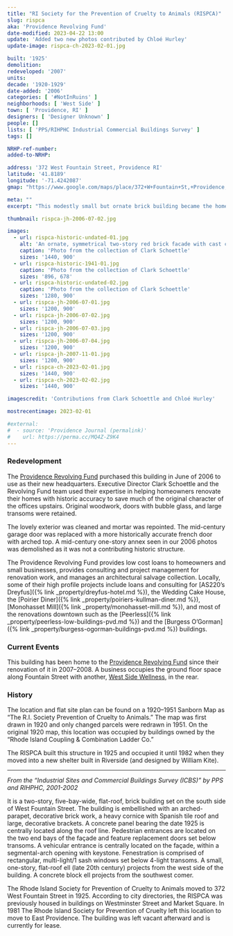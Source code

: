 ```yaml
---
title: "RI Society for the Prevention of Cruelty to Animals (RISPCA)"
slug: rispca
aka: 'Providence Revolving Fund'
date-modified: 2023-04-22 13:00
update: 'Added two new photos contributed by Chloé Hurley'
update-image: rispca-ch-2023-02-01.jpg

built: '1925'
demolition:
redeveloped: '2007'
units:
decade: '1920-1929'
date-added: '2006'
categories: [ '#NotInRuins' ]
neighborhoods: [ 'West Side' ]
town: [ 'Providence, RI' ]
designers: [ 'Designer Unknown' ]
people: []
lists: [ 'PPS/RIHPHC Industrial Commercial Buildings Survey' ]
tags: []

NRHP-ref-number:
added-to-NRHP:

address: '372 West Fountain Street, Providence RI'
latitude: '41.8189'
longitude: '-71.4242087'
gmap: "https://www.google.com/maps/place/372+W+Fountain+St,+Providence,+RI+02903/@41.8189,-71.4242087,17z/data=!3m1!4b1!4m5!3m4!1s0x89e4457309d96dab:0xe8f411a8df7d9147!8m2!3d41.8189!4d-71.42202"

meta: ""
excerpt: "This modestly small but ornate brick building became the home to the Providence Revolving Fund"

thumbnail: rispca-jh-2006-07-02.jpg

images:
  - url: rispca-historic-undated-01.jpg
    alt: 'An ornate, symmetrical two-story red brick facade with cast concrete quoins and decorative elements. The roofline has a central contrete panel with the numbers “1925” featured. A shallow decorative roof supported by large decorative wooden brackets is tiled in the spanish style. A central garage door is located on the first floor, now turned into a heavy french door.'
    caption: 'Photo from the collection of Clark Schoettle'
    sizes: '1440, 900'
  - url: rispca-historic-1941-01.jpg
    caption: 'Photo from the collection of Clark Schoettle'
    sizes: '896, 678'
  - url: rispca-historic-undated-02.jpg
    caption: 'Photo from the collection of Clark Schoettle'
    sizes: '1280, 900'
  - url: rispca-jh-2006-07-01.jpg
    sizes: '1200, 900'
  - url: rispca-jh-2006-07-02.jpg
    sizes: '1200, 900'
  - url: rispca-jh-2006-07-03.jpg
    sizes: '1200, 900'
  - url: rispca-jh-2006-07-04.jpg
    sizes: '1200, 900'
  - url: rispca-jh-2007-11-01.jpg
    sizes: '1200, 900'
  - url: rispca-ch-2023-02-01.jpg
    sizes: '1440, 900'
  - url: rispca-ch-2023-02-02.jpg
    sizes: '1440, 900'

imagescredit: 'Contributions from Clark Schoettle and Chloé Hurley'

mostrecentimage: 2023-02-01

#external:
#  - source: 'Providence Journal (permalink)'
#    url: https://perma.cc/MQ4Z-Z9K4
---
```


### Redevelopment

The [Providence Revolving Fund](https://revolvingfund.org) purchased this building in June of 2006 to use as their new headquarters. Executive Director Clark Schoettle and the Revolving Fund team used their expertise in helping homeowners renovate their homes with historic accuracy to save much of the original character of the offices upstairs. Original woodwork, doors with bubble glass, and large transoms were retained.

The lovely exterior was cleaned and mortar was repointed. The mid-century garage door was replaced with a more historically accurate french door with arched top. A mid-century one-story annex seen in our 2006 photos was demolished as it was not a contributing historic structure.

The Providence Revolving Fund provides low cost loans to homeowners and small businesses, provides consulting and project management for renovation work, and manages an architectural salvage collection. Locally, some of their high profile projects include loans and consulting for [AS220’s Dreyfus]({% link _property/dreyfus-hotel.md %}), the Wedding Cake House, the [Poirier Diner]({% link _property/poiriers-kullman-diner.md %}), [Monohasset Mill]({% link _property/monohasset-mill.md %}), and most of the renovations downtown such as the [Peerless]({% link _property/peerless-low-buildings-pvd.md %}) and the [Burgess O’Gorman]({% link _property/burgess-ogorman-buildings-pvd.md %}) buildings.


### Current Events

This building has been home to the [Providence Revolving Fund](https://revolsingfund.org) since their renovation of it in 2007–2008. A business occupies the ground floor space along Fountain Street with another, [West Side Wellness](https://www.westsidewell.com), in the rear. 


### History

The location and flat site plan can be found on a 1920–1951 Sanborn Map as “The R.I. Society Prevention of Cruelty to Animals.” The map was first drawn in 1920 and only changed parcels were redrawn in 1951. On the original 1920 map, this location was occupied by buildings owned by the “Rhode Island Coupling & Combination Ladder Co.”

The <span class="abbr">RISPCA</span> built this structure in 1925 and occupied it until 1982 when they moved into a new shelter built in Riverside (and designed by William Kite).

***

_From the “Industrial Sites and Commercial Buildings Survey (ICBS)” by PPS and RIHPHC, 2001-2002_

It is a two-story, five-bay-wide, flat-roof, brick building set on the south side of West Fountain Street. The building is embellished with an arched-parapet, decorative brick work, a heavy cornice with Spanish tile roof and large, decorative brackets. A concrete panel bearing the date 1925 is centrally located along the roof line. Pedestrian entrances are located on the two end bays of the façade and feature replacement doors set below transoms. A vehicular entrance is centrally located on the façade, within a segmental-arch opening with keystone. Fenestration is comprised of rectangular, multi-light/1 sash windows set below 4-light transoms. A small, one-story, flat-roof ell (late 20th century) projects from the west side of the building. A concrete block ell projects from the southwest comer.

The Rhode Island Society for Prevention of Cruelty to Animals moved to 372 West Fountain Street in 1925. According to city directories, the <span class="abbr">RISPCA</span> was previously housed in buildings on Westminster Street and Market Square. In 1981 The Rhode Island Society for Prevention of Cruelty left this location to move to East Providence. The building was left vacant afterward and is currently for lease.
